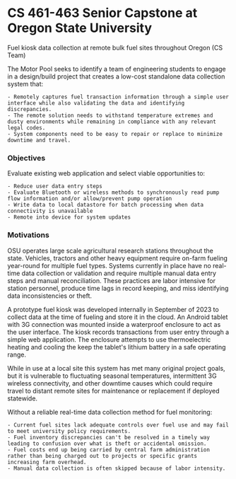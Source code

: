 # CS 461-463 Senior Capstone at Oregon State University

Fuel kiosk data collection at remote bulk fuel sites throughout Oregon (CS Team)

The Motor Pool seeks to identify a team of engineering students to engage in a design/build project that creates a low-cost standalone data collection system that:

    - Remotely captures fuel transaction information through a simple user interface while also validating the data and identifying discrepancies.
    - The remote solution needs to withstand temperature extremes and dusty environments while remaining in compliance with any relevant legal codes.
    - System components need to be easy to repair or replace to minimize downtime and travel.

### Objectives
Evaluate existing web application and select viable opportunities to:

    - Reduce user data entry steps
    - Evaluate Bluetooth or wireless methods to synchronously read pump flow information and/or allow/prevent pump operation
    - Write data to local datastore for batch processing when data connectivity is unavailable
    - Remote into device for system updates

### Motivations
OSU operates large scale agricultural research stations throughout the state. Vehicles, tractors and other heavy equipment require on-farm fueling year-round for multiple fuel types. Systems currently in place have no real-time data collection or validation and require multiple manual data entry steps and manual reconciliation. These practices are labor intensive for station personnel, produce time lags in record keeping, and miss identifying data inconsistencies or theft.

A prototype fuel kiosk was developed internally in September of 2023 to collect data at the time of fueling and store it in the cloud. An Android tablet with 3G connection was mounted inside a waterproof enclosure to act as the user interface. The kiosk records transactions from user entry through a simple web application. The enclosure attempts to use thermoelectric heating and cooling the keep the tablet's lithium battery in a safe operating range. 

While in use at a local site this system has met many original project goals, but it is vulnerable to fluctuating seasonal temperatures, intermittent 3G wireless connectivity, and other downtime causes which could require travel to distant remote sites for maintenance or replacement if deployed statewide.

Without a reliable real-time data collection method for fuel monitoring:

    - Current fuel sites lack adequate controls over fuel use and may fail to meet university policy requirements.
    - Fuel inventory discrepancies can't be resolved in a timely way leading to confusion over what is theft or accidental omission.
    - Fuel costs end up being carried by central farm administration rather than being charged out to projects or specific grants increasing farm overhead.
    - Manual data collection is often skipped because of labor intensity.
    
